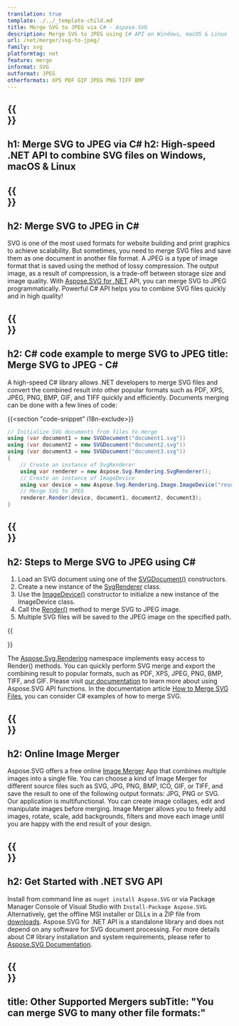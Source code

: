 ```yaml
---
translation: true
template: ./../_template-child.md
title: Merge SVG to JPEG via C# - Aspose.SVG
description: Merge SVG to JPEG using C# API on Windows, macOS & Linux
url: /net/merger/svg-to-jpeg/
family: svg
platformtag: net
feature: merge
informat: SVG
outformat: JPEG
otherformats: XPS PDF GIF JPEG PNG TIFF BMP
---
```


{{<section banner>}}
---
h1: Merge SVG to JPEG via C#
h2: High-speed .NET API to combine SVG files on Windows, macOS & Linux
---

{{<section overview>}}
---
h2: Merge SVG to JPEG in C#
---

SVG is one of the most used formats for website building and print graphics to achieve scalability. But sometimes, you need to merge SVG files and save them as one document in another file format. A JPEG is a type of image format that is saved using the method of lossy compression. The output image, as a result of compression, is a trade-off between storage size and image quality. With [Aspose.SVG for .NET](https://products.aspose.com/svg/net/) API, you can merge SVG to JPEG programmatically. Powerful C# API helps you to combine SVG files quickly and in high quality!

{{<section code-text>}}
---
h2: C# code example to merge SVG to JPEG
title: Merge SVG to JPEG - C#
---

A high-speed C# library allows .NET developers to merge SVG files and convert the combined result into other popular formats such as PDF, XPS, JPEG, PNG, BMP, GIF, and TIFF quickly and efficiently. Documents merging can be done with a few lines of code:

{{<section "code-snippet" i18n-exclude>}}

```cs
// Initialize SVG documents from files to merge 
using (var document1 = new SVGDocument("document1.svg"))
using (var document2 = new SVGDocument("document2.svg"))
using (var document3 = new SVGDocument("document3.svg"))
{
    // Create an instance of SvgRenderer
    using var renderer = new Aspose.Svg.Rendering.SvgRenderer();	
    // Create an instance of ImageDevice
    using var device = new Aspose.Svg.Rendering.Image.ImageDevice("result.jpg");
    // Merge SVG to JPEG
    renderer.Render(device, document1, document2, document3);                
}
```

{{<section steps>}}
---
h2: Steps to Merge SVG to JPEG using C#
---

1.  Load an SVG document using one of the [SVGDocument()](https://reference.aspose.com/svg/net/aspose.svg/svgdocument/svgdocument/) constructors.
1.  Create a new instance of the [SvgRenderer](https://reference.aspose.com/svg/net/aspose.svg.rendering/svgrenderer/) class.
1.  Use the [ImageDevice()](https://reference.aspose.com/svg/net/aspose.svg.rendering.image/imagedevice/imagedevice/#constructor_5) constructor to initialize a new instance of the ImageDevice class.
1.  Call the [Render()](https://reference.aspose.com/svg/net/aspose.svg.rendering/renderer-1/) method to merge SVG to JPEG image.
1.  Multiple SVG files will be saved to the JPEG image on the specified path.

{{<section documentation>}}

The [Aspose.Svg.Rendering](https://reference.aspose.com/svg/net/aspose.svg.rendering/) namespace implements easy access to Render() methods. You can quickly perform SVG merge and export the combining result to popular formats, such as PDF, XPS, JPEG, PNG, BMP, TIFF, and GIF. Please visit <a href="https://docs.aspose.com/svg/net/how-to-work-with-aspose-svg-api/" target="_blank">our documentation</a> to learn more about using Aspose.SVG API functions. In the documentation article <a href="https://docs.aspose.com/svg/net/how-to-work-with-aspose-svg-api/how-to-merge-svg-files/" target="_blank">How to Merge SVG Files</a>, you can consider C# examples of how to merge SVG.

{{<section online-merger>}}
---
h2: Online Image Merger
---

Aspose.SVG offers a free online <a href="https://products.aspose.app/svg/merger" target="_blank">Image Merger</a> App that combines multiple images into a single file. You can choose a kind of Image Merger for different source files such as SVG, JPG, PNG, BMP, ICO, GIF, or TIFF, and save the result to one of the following output formats: JPG, PNG or SVG. Our application is multifunctional. You can create image collages, edit and manipulate images before merging. Image Merger allows you to freely add images, rotate, scale, add backgrounds, filters and move each image until you are happy with the end result of your design.

{{<section get-started>}}
---
h2: Get Started with .NET SVG API
---

Install from command line as ```nuget install Aspose.SVG``` or via Package Manager Console of Visual Studio with ```Install-Package Aspose.SVG```.
Alternatively, get the offline MSI installer or DLLs in a ZIP file from [downloads](https://downloads.aspose.com/svg/net). Aspose.SVG for .NET API is a standalone library and does not depend on any software for SVG document processing.
 For more details about C# library installation and system requirements, please refer to [Aspose.SVG Documentation](https://docs.aspose.com/svg/net/getting-started/).

{{<section other-mergers>}}
---
title: Other Supported Mergers
subTitle: "You can merge SVG to many other file formats:"
---